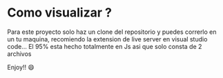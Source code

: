 # Como visualizar ?
Para este proyecto solo haz un clone del repositorio y puedes correrlo en un tu maquina, recomiendo la extension de live server en visual studio code...
El 95% esta hecho totalmente en Js asi que solo consta de 2 archivos 

Enjoy!! :smile: